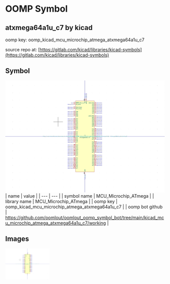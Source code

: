 # OOMP Symbol  
## atxmega64a1u_c7  by kicad  
  
oomp key: oomp_kicad_mcu_microchip_atmega_atxmega64a1u_c7  
  
source repo at: [https://gitlab.com/kicad/libraries/kicad-symbols](https://gitlab.com/kicad/libraries/kicad-symbols)  
## Symbol  
  
[![working.png](working_600.png)](working.png)  
| name | value | 
| --- | --- | 
| symbol name | MCU_Microchip_ATmega | 
| library name | MCU_Microchip_ATmega | 
| oomp key | oomp_kicad_mcu_microchip_atmega_atxmega64a1u_c7 | 
| oomp bot github | https://github.com/oomlout/oomlout_oomp_symbol_bot/tree/main/kicad_mcu_microchip_atmega_atxmega64a1u_c7/working | 
## Images  
  
[![working.png](working_140.png)](working.png)  
